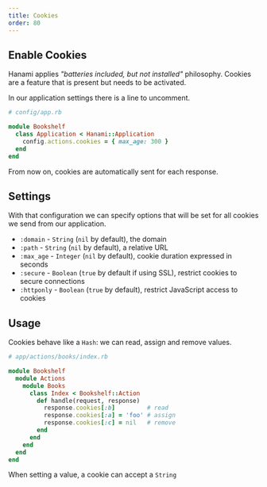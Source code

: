 ```yaml
---
title: Cookies
order: 80
---
```


## Enable Cookies

Hanami applies _"batteries included, but not installed"_ philosophy.
Cookies are a feature that is present but needs to be activated.

In our application settings there is a line to uncomment.

```ruby
# config/app.rb

module Bookshelf
  class Application < Hanami::Application
    config.actions.cookies = { max_age: 300 }
  end
end
```

From now on, cookies are automatically sent for each response.

## Settings

With that configuration we can specify options that will be set for all cookies we send from our application.

  * `:domain` - `String` (`nil` by default), the domain
  * `:path` - `String` (`nil` by default), a relative URL
  * `:max_age` - `Integer` (`nil` by default), cookie duration expressed in seconds
  * `:secure` - `Boolean` (`true` by default if using SSL), restrict cookies to secure connections
  * `:httponly` - `Boolean` (`true` by default), restrict JavaScript access to cookies

## Usage

Cookies behave like a `Hash`: we can read, assign and remove values.

```ruby
# app/actions/books/index.rb

module Bookshelf
  module Actions
    module Books
      class Index < Bookshelf::Action
        def handle(request, response)
          response.cookies[:b]         # read
          response.cookies[:a] = 'foo' # assign
          response.cookies[:c] = nil   # remove
        end
      end
    end
  end
end
```

When setting a value, a cookie can accept a `String`
